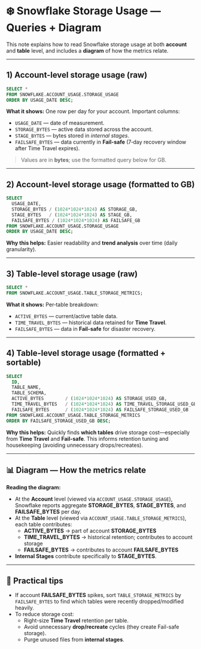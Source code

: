 
# ❄️ Snowflake Storage Usage — Queries + Diagram

This note explains how to read Snowflake storage usage at both **account** and **table** level, and includes a **diagram** of how the metrics relate.

---

## 1) Account-level storage usage (raw)

```sql
SELECT *
FROM SNOWFLAKE.ACCOUNT_USAGE.STORAGE_USAGE
ORDER BY USAGE_DATE DESC;
```

**What it shows:** One row per day for your account. Important columns:
- `USAGE_DATE` — date of measurement.
- `STORAGE_BYTES` — active data stored across the account.
- `STAGE_BYTES` — bytes stored in *internal stages*.
- `FAILSAFE_BYTES` — data currently in **Fail-safe** (7‑day recovery window after Time Travel expires).

> Values are in **bytes**; use the formatted query below for GB.

---

## 2) Account-level storage usage (formatted to GB)

```sql
SELECT
  USAGE_DATE,
  STORAGE_BYTES / (1024*1024*1024) AS STORAGE_GB,
  STAGE_BYTES   / (1024*1024*1024) AS STAGE_GB,
  FAILSAFE_BYTES / (1024*1024*1024) AS FAILSAFE_GB
FROM SNOWFLAKE.ACCOUNT_USAGE.STORAGE_USAGE
ORDER BY USAGE_DATE DESC;
```

**Why this helps:** Easier readability and **trend analysis** over time (daily granularity).

---

## 3) Table-level storage usage (raw)

```sql
SELECT *
FROM SNOWFLAKE.ACCOUNT_USAGE.TABLE_STORAGE_METRICS;
```

**What it shows:** Per‑table breakdown:
- `ACTIVE_BYTES` — current/active table data.
- `TIME_TRAVEL_BYTES` — historical data retained for **Time Travel**.
- `FAILSAFE_BYTES` — data in **Fail-safe** for disaster recovery.

---

## 4) Table-level storage usage (formatted + sortable)

```sql
SELECT
  ID,
  TABLE_NAME,
  TABLE_SCHEMA,
  ACTIVE_BYTES        / (1024*1024*1024) AS STORAGE_USED_GB,
  TIME_TRAVEL_BYTES   / (1024*1024*1024) AS TIME_TRAVEL_STORAGE_USED_GB,
  FAILSAFE_BYTES      / (1024*1024*1024) AS FAILSAFE_STORAGE_USED_GB
FROM SNOWFLAKE.ACCOUNT_USAGE.TABLE_STORAGE_METRICS
ORDER BY FAILSAFE_STORAGE_USED_GB DESC;
```

**Why this helps:** Quickly finds **which tables** drive storage cost—especially from **Time Travel** and **Fail-safe**. This informs retention tuning and housekeeping (avoiding unnecessary drops/recreates).

---

## 📊 Diagram — How the metrics relate



**Reading the diagram:**
- At the **Account** level (viewed via `ACCOUNT_USAGE.STORAGE_USAGE`), Snowflake reports aggregate **STORAGE_BYTES**, **STAGE_BYTES**, and **FAILSAFE_BYTES** per day.
- At the **Table** level (viewed via `ACCOUNT_USAGE.TABLE_STORAGE_METRICS`), each table contributes:
  - **ACTIVE_BYTES** → part of account **STORAGE_BYTES**
  - **TIME_TRAVEL_BYTES** → historical retention; contributes to account storage
  - **FAILSAFE_BYTES** → contributes to account **FAILSAFE_BYTES**
- **Internal Stages** contribute specifically to **STAGE_BYTES**.

---

## 🔎 Practical tips

- If account **FAILSAFE_BYTES** spikes, sort `TABLE_STORAGE_METRICS` by `FAILSAFE_BYTES` to find which tables were recently dropped/modified heavily.
- To reduce storage cost:
  - Right-size **Time Travel** retention per table.
  - Avoid unnecessary **drop/recreate** cycles (they create Fail-safe storage).
  - Purge unused files from **internal stages**.

